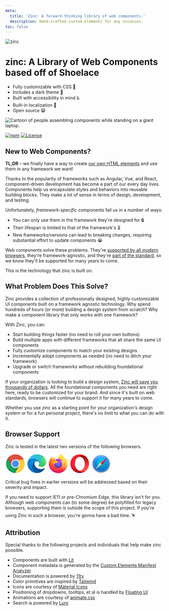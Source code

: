 ```yaml
---
meta:
  title: 'Zinc: A forward-thinking library of web components.'
  description: Hand-crafted custom elements for any occasion.
toc: false
---
```


<div class="splash">
  <div class="splash-start">
<img class="splash-logo" src="/assets/images/wordmark.svg" alt="zinc">

# <zn-visually-hidden>zinc:</zn-visually-hidden> A Library of Web Components based off of Shoelace

- Fully customizable with CSS 🎨
- Includes a dark theme 🌛
- Built with accessibility in mind ♿️
- Built-in localization 💬
- Open source 😸

</div>
  <div class="splash-end">
    <img class="splash-image" src="/assets/images/undraw-content-team.svg" alt="Cartoon of people assembling components while standing on a giant laptop.">
  </div>
</div>

<div class="badges">

[![npm](https://img.shields.io/npm/dw/@kubex/zinc?label=npm&style=flat-square)](https://www.npmjs.com/package/@kubex/zinc)
[![License](https://img.shields.io/badge/license-MIT-232323.svg?style=flat-square)](https://github.com/kubex/zinc/blob/LICENSE.md)<br>

</div>

## New to Web Components?

**TL;DR** – we finally have a way to
create [our own HTML elements](https://html.spec.whatwg.org/multipage/custom-elements.html) and use them in any
framework we want!

Thanks to the popularity of frameworks such as Angular, Vue, and React, component-driven development has become a part
of our every day lives. Components help us encapsulate styles and behaviors into reusable building blocks. They make a
lot of sense in terms of design, development, and testing.

Unfortunately, _framework-specific_ components fail us in a number of ways:

- You can only use them in the framework they're designed for 🔒
- Their lifespan is limited to that of the framework's ⏳
- New frameworks/versions can lead to breaking changes, requiring substantial effort to update components 😭

Web components solve these problems.
They're [supported by all modern browsers](https://caniuse.com/#feat=custom-elementsv1), they're framework-agnostic, and
they're [part of the standard](https://developer.mozilla.org/en-US/docs/Web/Web_Components), so we know they'll be
supported for many years to come.

This is the technology that zinc is built on.

## What Problem Does This Solve?

Zinc provides a collection of professionally designed, highly customizable UI components built on a framework
agnostic technology. Why spend hundreds of hours (or more) building a design system from scratch? Why make a component
library that only works with one framework?

With Zinc, you can:

- Start building things faster (no need to roll your own buttons)
- Build multiple apps with different frameworks that all share the same UI components
- Fully customize components to match your existing designs
- Incrementally adopt components as needed (no need to ditch your framework)
- Upgrade or switch frameworks without rebuilding foundational components

If your organization is looking to build a design
system, [Zinc will save you thousands of dollars](https://medium.com/eightshapes-llc/and-you-thought-buttons-were-easy-26eb5b5c1871).
All the foundational components you need are right here, ready to be customized for your brand. And since it's built on
web standards, browsers will continue to support it for many years to come.

Whether you use zinc as a starting point for your organization's design system or for a fun personal project,
there's no limit to what you can do with it.

## Browser Support

Zinc is tested in the latest two versions of the following browsers.

<img src="/assets/images/chrome.png" alt="Chrome" width="64" height="64">
<img src="/assets/images/edge.png" alt="Edge" width="64" height="64">
<img src="/assets/images/firefox.png" alt="Firefox" width="64" height="64">
<img src="/assets/images/opera.png" alt="Opera" width="64" height="64">
<img src="/assets/images/safari.png" alt="Safari" width="64" height="64">

Critical bug fixes in earlier versions will be addressed based on their severity and impact.

If you need to support IE11 or pre-Chromium Edge, this library isn't for you. Although web components can (to some
degree) be polyfilled for legacy browsers, supporting them is outside the scope of this project. If you're using
Zinc in such a browser, you're gonna have a bad time. ⛷

## Attribution

Special thanks to the following projects and individuals that help make zinc possible.

- Components are built with [Lit](https://lit.dev/)
- Component metadata is generated by
  the [Custom Elements Manifest Analyzer](https://github.com/open-wc/custom-elements-manifest)
- Documentation is powered by [11ty](https://www.11ty.dev/)
- Color primitives are inspired by [Tailwind](https://tailwindcss.com/)
- Icons are courtesy of [Material Icons](https://fonts.google.com/icons)
- Positioning of dropdowns, tooltips, et al is handled by [Floating UI](https://floating-ui.com/)
- Animations are courtesy of [animate.css](https://animate.style/)
- Search is powered by [Lunr](https://lunrjs.com/)